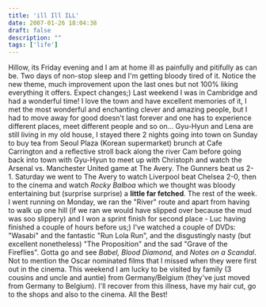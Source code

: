```yaml
---
title: 'ill Ill ILL'
date: 2007-01-26 18:04:38
draft: false
description: ""
tags: ['life']
---
```


Hillow, its Friday evening and I am at home ill as painfully and pitifully as can be. Two days of non-stop sleep and I'm getting bloody tired of it. Notice the new theme, much improvement upon the last ones but not 100% liking everything it offers. Expect changes;) Last weekend I was in Cambridge and had a wonderful time! I love the town and have excellent memories of it, I met the most wonderful and enchanting clever and amazing people, but I had to move away for good doesn't last forever and one has to experience different places, meet different people and so on... Gyu-Hyun and Lena are still living in my old house, I stayed there 2 nights going into town on Sunday to buy tea from Seoul Plaza (Korean supermarket) brunch at Cafe Carrington and a reflective stroll back along the river Cam before going back into town with Gyu-Hyun to meet up with Christoph and watch the Arsenal vs. Manchester United game at The Avery. The Gunners beat us 2-1. Saturday we went to The Avery to watch Liverpool beat Chelsea 2-0, then to the cinema and watch _Rocky Balboa_ which we thought was bloody entertaining but (surprise surprise) a **little far fetched**. The rest of the week. I went running on Monday, we ran the "River" route and apart from having to walk up one hill (if we ran we would have slipped over because the mud was soo slippery) and I won a sprint finish for second place - Luc having finished a couple of hours before us;) I've watched a couple of DVDs: "Wasabi" and the fantastic "Run Lola Run", and the disgustingly nasty (but excellent nonetheless) "The Proposition" and the sad "Grave of the Fireflies". Gotta go and see _Babel, Blood Diamond,_ and _Notes on a Scandal_. Not to mention the Oscar nominated films that I missed when they were first out in the cinema. This weekend I am lucky to be visited by family (3 cousins and uncle and auntie) from Germany/Belgium (they've just moved from Germany to Belgium). I'll recover from this illness, have my hair cut, go to the shops and also to the cinema. All the Best!